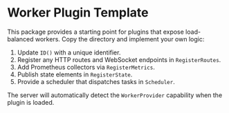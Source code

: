 # Worker Plugin Template

This package provides a starting point for plugins that expose load-balanced
workers.  Copy the directory and implement your own logic:

1. Update `ID()` with a unique identifier.
2. Register any HTTP routes and WebSocket endpoints in `RegisterRoutes`.
3. Add Prometheus collectors via `RegisterMetrics`.
4. Publish state elements in `RegisterState`.
5. Provide a scheduler that dispatches tasks in `Scheduler`.

The server will automatically detect the `WorkerProvider` capability when the
plugin is loaded.

